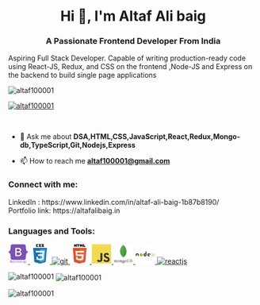 <h1 align="center">Hi 👋, I'm Altaf Ali baig</h1>
<h3 align="center">A Passionate Frontend Developer From India</h3>

Aspiring Full Stack Developer. Capable of writing production-ready code using React-JS, Redux, and CSS on the frontend ,Node-JS and Express on the backend to build single page applications

<p align="left"> <img src="https://komarev.com/ghpvc/?username=altaf100001&label=Profile%20views&color=0e75b6&style=flat" alt="altaf100001" /> </p>

<p align="left"> <a href="https://github.com/ryo-ma/github-profile-trophy"><img src="https://github-profile-trophy.vercel.app/?username=altaf100001" alt="altaf100001" /></a> </p>

<p align="left"> <a href="https://twitter.com/" target="blank"><img src="https://img.shields.io/twitter/follow/?logo=twitter&style=for-the-badge" alt="" /></a> </p>



- 💬 Ask me about **DSA,HTML,CSS,JavaScript,React,Redux,Mongo-db,TypeScript,Git,Nodejs,Express**

- 📫 How to reach me **altaf100001@gmail.com**



<h3 align="left">Connect with me:</h3>
<p align="left">
 LinkedIn : https://www.linkedin.com/in/altaf-ali-baig-1b87b8190/ <br/>
Portfolio link: https://altafalibaig.in
</p>

<h3 align="left">Languages and Tools:</h3>
<p align="left" > <a href="https://getbootstrap.com" target="_blank" rel="noreferrer"> <img src="https://raw.githubusercontent.com/devicons/devicon/master/icons/bootstrap/bootstrap-plain-wordmark.svg" alt="bootstrap" width="40" height="40"/> </a> <a href="https://www.w3schools.com/css/" target="_blank" rel="noreferrer"> <img src="https://raw.githubusercontent.com/devicons/devicon/master/icons/css3/css3-original-wordmark.svg" alt="css3" width="40" height="40"/> </a> <a href="https://git-scm.com/" target="_blank" rel="noreferrer"> <img src="https://www.vectorlogo.zone/logos/git-scm/git-scm-icon.svg" alt="git" width="40" height="40"/> </a> <a href="https://www.w3.org/html/" target="_blank" rel="noreferrer"> <img src="https://raw.githubusercontent.com/devicons/devicon/master/icons/html5/html5-original-wordmark.svg" alt="html5" width="40" height="40"/> </a> <a href="https://developer.mozilla.org/en-US/docs/Web/JavaScript" target="_blank" rel="noreferrer"> <img src="https://raw.githubusercontent.com/devicons/devicon/master/icons/javascript/javascript-original.svg" alt="javascript" width="40" height="40"/> </a> <a href="https://www.mongodb.com/" target="_blank" rel="noreferrer"> <img src="https://raw.githubusercontent.com/devicons/devicon/master/icons/mongodb/mongodb-original-wordmark.svg" alt="mongodb" width="40" height="40"/> </a> <a href="https://nodejs.org" target="_blank" rel="noreferrer"> <img src="https://raw.githubusercontent.com/devicons/devicon/master/icons/nodejs/nodejs-original-wordmark.svg" alt="nodejs" width="40" height="40"/> </a>
 <a href="https://reactjs.org/" target="_blank" rel="noreferrer"> <img src="https://upload.wikimedia.org/wikipedia/commons/thumb/a/a7/React-icon.svg/2300px-React-icon.svg.png" alt="reactjs" width="40" height="40"/> </a></p>

<p><img align="left" src="https://github-readme-stats.vercel.app/api/top-langs?username=altaf100001&show_icons=true&locale=en&layout=compact" alt="altaf100001" /></p>

<p>&nbsp;<img align="center" src="https://github-readme-stats.vercel.app/api?username=altaf100001&show_icons=true&locale=en" alt="altaf100001" /></p>

<p><img align="center" src="https://github-readme-streak-stats.herokuapp.com/?user=altaf100001&" alt="altaf100001" /></p>
